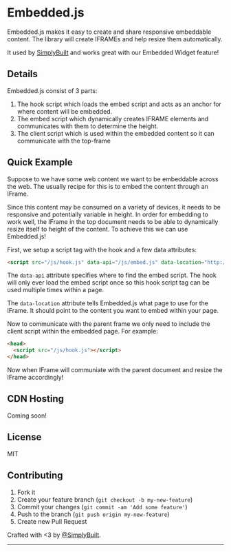 # Embedded.js

Embedded.js makes it easy to create and share responsive embeddable content.
The library will create IFRAMEs and help resize them automatically.

It used by [SimplyBuilt](https://www.simplybuilt.com/) and works great
with our Embedded Widget feature!

## Details

Embedded.js consist of 3 parts:

1. The hook script which loads the embed script and acts as an anchor for
   where content will be embedded.
2. The embed script which dynamically creates IFRAME elements and communicates
   with them to determine the height.
3. The client script which is used within the embedded content
   so it can communicate with the top-frame

## Quick Example

Suppose to we have some web content we want to be embeddable across the
web. The usually recipe for this is to embed the content through an IFrame.

Since this content may be consumed on a variety of devices, it needs to
be responsive and potentially variable in height. In order for embedding
to work well, the IFrame in the top document needs to be able to
dynamically resize itself to height of the content. To achieve this we can
use Embedded.js!

First, we setup a script tag with the hook and a few data attributes:

```html
<script src="/js/hook.js" data-api="/js/embed.js" data-location="http://example.com/embeddable-content"></script>
```

The `data-api` attribute specifies where to find the embed script. The
hook will only ever load the embed script once so this hook script tag
can be used multiple times within a page.

The `data-location` attribute tells Embedded.js what page to use for the
IFrame. It should point to the content you want to embed within your
page.

Now to communicate with the parent frame we only need to include the
client script within the embedded page. For example:

```html
<head>
  <script src="/js/hook.js"></script>
</head>
```

Now when IFrame will communiate with the parent document and resize the
IFrame accordingly!

## CDN Hosting

Coming soon!

## License

MIT

## Contributing

1. Fork it
2. Create your feature branch (`git checkout -b my-new-feature`)
3. Commit your changes (`git commit -am 'Add some feature'`)
4. Push to the branch (`git push origin my-new-feature`)
5. Create new Pull Request

Crafted with <3 by [@SimplyBuilt](https://twitter.com/SimplyBuilt).

***

